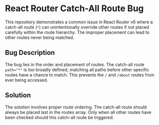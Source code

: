 # React Router Catch-All Route Bug
This repository demonstrates a common issue in React Router v6 where a catch-all route (`*`) can unintentionally override other routes if not placed carefully within the route hierarchy. The improper placement can lead to other routes never being matched.

## Bug Description
The bug lies in the order and placement of routes.  The catch-all route `path="*"` is too broadly defined, matching all paths before other specific routes have a chance to match. This prevents the `/` and `/about` routes from ever being accessed.

## Solution
The solution involves proper route ordering. The catch-all route should always be placed last in the routes array.  Only when all other routes have been checked should this catch-all route be triggered.